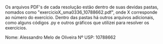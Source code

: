 Os arquivos PDF's de cada resolução estão dentro de suas devidas pastas, nomados como "exercicioX_sma0336_10788662.pdf", onde X corresponde ao número do exercício.
Dentro das pastas há outros arquivos adicionais, como alguns códigos .py e outros gráficos que utilizei para resolver os exercícios.

Nome: Alessandro Melo de Oliveira
Nº USP: 10788662
